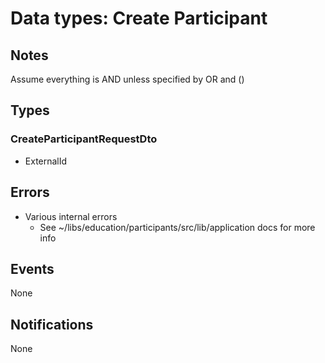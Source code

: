 # Data types: Create Participant

## Notes

Assume everything is AND unless specified by OR and ()

## Types

### CreateParticipantRequestDto

- ExternalId

## Errors

- Various internal errors
  - See ~/libs/education/participants/src/lib/application docs for more info

## Events

None

## Notifications

None
